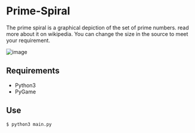 # Prime-Spiral

The prime spiral is a graphical depiction of the set of prime numbers. read more about it on wikipedia. You can change the size in the source to meet your requirement.

![image]()

## Requirements
- Python3
- PyGame

## Use

```bash
$ python3 main.py
```